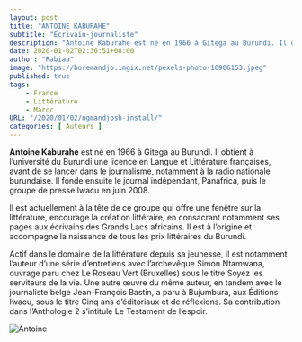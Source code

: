 ```yaml
---
layout: post 
title: "ANTOINE KABURAHE"
subtitle: "Écrivain-journaliste"
description: "Antoine Kaburahe est né en 1966 à Gitega au Burundi. Il obtient à l’université du Burundi une licence en Langue et Littérature françaises, avant de se lancer dans le journalisme, notamment à la radio nationale burundaise. Il fonde ensuite le journal indépendant, Panafrica, puis le groupe de presse Iwacu en juin 2008. "
date: 2020-01-02T02:36:51+08:00
author: "Rabiaa"
image: "https://boremandjo.imgix.net/pexels-photo-10906153.jpeg"
published: true
tags:
    - France 
    - Littérature
    - Maroc
URL: "/2020/01/02/ngmandjosh-install/"
categories: [ Auteurs ]
---
```


**Antoine Kaburahe** est né en 1966 à Gitega au Burundi. Il obtient à l’université du Burundi une licence en Langue et Littérature françaises, avant de se lancer dans le journalisme, notamment à la radio nationale burundaise. Il fonde ensuite le journal indépendant, Panafrica, puis le groupe de presse Iwacu en juin 2008.

Il est actuellement à la tête de ce groupe qui offre une fenêtre sur la littérature, encourage la création littéraire, en consacrant notamment ses pages aux écrivains des Grands Lacs africains. Il est à l’origine et accompagne la naissance de tous les prix littéraires du Burundi.

Actif dans le domaine de la littérature depuis sa jeunesse, il est notamment l’auteur d’une série d’entretiens avec l’archevêque Simon Ntamwana, ouvrage paru chez Le Roseau Vert (Bruxelles) sous le titre Soyez les serviteurs de la vie. Une autre œuvre du même auteur, en tandem avec le journaliste belge Jean-François Bastin, a paru à Bujumbura, aux Éditions Iwacu, sous le titre Cinq ans d’éditoriaux et de réflexions. Sa contribution dans l’Anthologie 2 s’intitule Le Testament de l’espoir. 

![Antoine](https://boremandjo.imgix.net/10-0.jpg)

